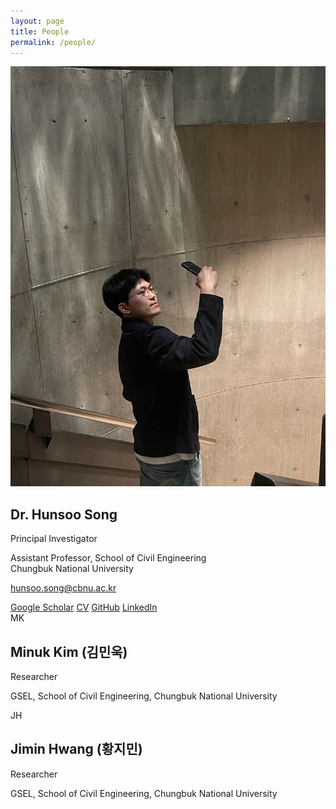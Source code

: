 ```yaml
---
layout: page
title: People
permalink: /people/
---
```


<div class="people-grid">

  <!-- 1) PI: 실제 사진 사용 -->
  <div class="profile-card">
    <img class="avatar" src="/assets/img/hunsoo.jpg" alt="Hunsoo Song headshot">
    <div class="meta">
      <h2>Dr. Hunsoo Song</h2>
      <p class="title">Principal Investigator</p>
      <p class="affil">
        Assistant Professor, School of Civil Engineering<br>
        Chungbuk National University
      </p>
      <p class="email">
        <a href="mailto:hunsoo.song@cbnu.ac.kr">hunsoo.song@cbnu.ac.kr</a>
      </p>
      <div class="links">
        <a href="https://scholar.google.com/citations?user=7YYuRPAAAAAJ&hl=en&oi=ao" target="_blank" rel="noopener noreferrer">Google Scholar</a>
        <a href="https://drive.google.com/file/d/1F-hKlIvYVY5VFAPF7-aS0MR_z-mGijbT/view?usp=share_link" target="_blank" rel="noopener noreferrer">CV</a>
        <a href="https://github.com/hunsoo-song" target="_blank" rel="noopener noreferrer">GitHub</a>
        <a href="https://www.linkedin.com/in/hunsoo-song-736291186" target="_blank" rel="noopener noreferrer">LinkedIn</a>
      </div>
    </div>
  </div>

  <!-- 2) Researcher: 이니셜 배지 -->
  <div class="profile-card">
    <div class="avatar-badge">MK</div>
    <div class="meta">
      <h2>Minuk Kim (김민욱)</h2>
      <p class="title">Researcher</p>
      <p class="affil">GSEL, School of Civil Engineering, Chungbuk National University</p>
      <!-- 필요하면 이메일/링크 추가
      <p class="email"><a href="mailto:">email@example.com</a></p>
      <div class="links">
        <a href="#" target="_blank" rel="noopener">Google Scholar</a>
        <a href="#" target="_blank" rel="noopener">GitHub</a>
      </div>
      -->
    </div>
  </div>

  <!-- 3) Researcher: 이니셜 배지 -->
  <div class="profile-card">
    <div class="avatar-badge">JH</div>
    <div class="meta">
      <h2>Jimin Hwang (황지민)</h2>
      <p class="title">Researcher</p>
      <p class="affil">GSEL, School of Civil Engineering, Chungbuk National University</p>
      <!-- 필요하면 이메일/링크 추가 -->
    </div>
  </div>

</div>

